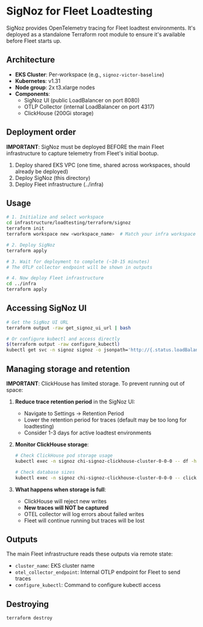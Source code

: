 # SigNoz for Fleet Loadtesting

SigNoz provides OpenTelemetry tracing for Fleet loadtest environments. It's deployed as a standalone Terraform root module to ensure it's available before Fleet starts up.

## Architecture

- **EKS Cluster**: Per-workspace (e.g., `signoz-victor-baseline`)
- **Kubernetes**: v1.31
- **Node group**: 2x t3.xlarge nodes
- **Components**:
  - SigNoz UI (public LoadBalancer on port 8080)
  - OTLP Collector (internal LoadBalancer on port 4317)
  - ClickHouse (200Gi storage)

## Deployment order

**IMPORTANT**: SigNoz must be deployed BEFORE the main Fleet infrastructure to capture telemetry from Fleet's initial bootup.

1. Deploy shared EKS VPC (one time, shared across workspaces, should already be deployed)
2. Deploy SigNoz (this directory)
3. Deploy Fleet infrastructure (../infra)

## Usage

```bash
# 1. Initialize and select workspace
cd infrastructure/loadtesting/terraform/signoz
terraform init
terraform workspace new <workspace_name>  # Match your infra workspace

# 2. Deploy SigNoz
terraform apply

# 3. Wait for deployment to complete (~10-15 minutes)
# The OTLP collector endpoint will be shown in outputs

# 4. Now deploy Fleet infrastructure
cd ../infra
terraform apply
```

## Accessing SigNoz UI

```bash
# Get the SigNoz UI URL
terraform output -raw get_signoz_ui_url | bash

# Or configure kubectl and access directly
$(terraform output -raw configure_kubectl)
kubectl get svc -n signoz signoz -o jsonpath='http://{.status.loadBalancer.ingress[0].hostname}:8080'
```

## Managing storage and retention

**IMPORTANT**: ClickHouse has limited storage. To prevent running out of space:

1. **Reduce trace retention period** in the SigNoz UI:
    - Navigate to Settings → Retention Period
    - Lower the retention period for traces (default may be too long for loadtesting)
    - Consider 1-3 days for active loadtest environments

2. **Monitor ClickHouse storage**:
   ```bash
   # Check ClickHouse pod storage usage
   kubectl exec -n signoz chi-signoz-clickhouse-cluster-0-0-0 -- df -h /var/lib/clickhouse

   # Check database sizes
   kubectl exec -n signoz chi-signoz-clickhouse-cluster-0-0-0 -- clickhouse-client --query "SELECT database, formatReadableSize(sum(bytes_on_disk)) AS size FROM system.parts WHERE active GROUP BY database ORDER BY sum(bytes_on_disk) DESC"
   ```

3. **What happens when storage is full**:
    - ClickHouse will reject new writes
    - **New traces will NOT be captured**
    - OTEL collector will log errors about failed writes
    - Fleet will continue running but traces will be lost

## Outputs

The main Fleet infrastructure reads these outputs via remote state:
- `cluster_name`: EKS cluster name
- `otel_collector_endpoint`: Internal OTLP endpoint for Fleet to send traces
- `configure_kubectl`: Command to configure kubectl access

## Destroying

```bash
terraform destroy
```
